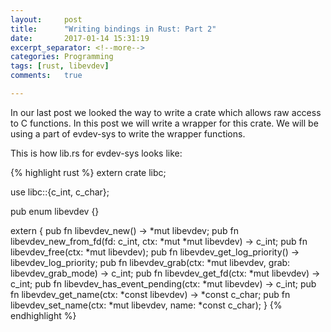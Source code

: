 ```yaml
---
layout:     post
title:      "Writing bindings in Rust: Part 2"
date:       2017-01-14 15:31:19
excerpt_separator: <!--more-->
categories: Programming
tags: [rust, libevdev]
comments:   true

---
```


In our last post we looked the way to write a crate which allows raw access to C functions. In this post we will write a wrapper for this crate. 
We will be using a part of evdev-sys to write the wrapper functions.

<!--more-->

This is how lib.rs for evdev-sys looks like:

{% highlight rust %}
extern crate libc;

use libc::{c_int, c_char};

pub enum libevdev {}

extern {
    pub fn libevdev_new() -> *mut libevdev;
    pub fn libevdev_new_from_fd(fd: c_int,
                                ctx: *mut *mut libevdev) -> c_int;
    pub fn libevdev_free(ctx: *mut libevdev);
    pub fn libevdev_get_log_priority() -> libevdev_log_priority;
    pub fn libevdev_grab(ctx: *mut libevdev,
                         grab: libevdev_grab_mode) -> c_int;
    pub fn libevdev_get_fd(ctx: *mut libevdev) -> c_int;
    pub fn libevdev_has_event_pending(ctx: *mut libevdev) -> c_int;
    pub fn libevdev_get_name(ctx: *const libevdev) -> *const c_char;
    pub fn libevdev_set_name(ctx: *mut libevdev, name: *const c_char);
} 
{% endhighlight %}
